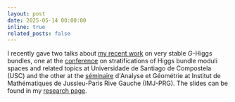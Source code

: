 ```yaml
---
layout: post
date: 2025-05-14 00:00:00
inline: true
related_posts: false
---
```


I recently gave two talks about [my recent work](https://arxiv.org/abs/2503.01289) on very stable $G$-Higgs bundles, one at the [conference](https://apeonnieto.wixsite.com/stratificationsconf) on stratifications of Higgs bundle moduli spaces and related topics at Universidade de Santiago de Compostela \(USC\) and the other at the [séminaire](https://www.imj-prg.fr/gestion/evenement/affSeance/10332) d'Analyse et Géométrie at Institut de Mathématiques de Jussieu-Paris Rive Gauche \(IMJ-PRG\). The slides can be found in my [research page](/publications).
